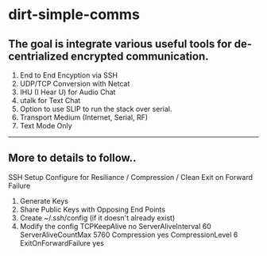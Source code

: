 # dirt-simple-comms

The goal is integrate various useful tools for de-centrialized encrypted communication.
----------------------------
1. End to End Encyption via SSH
2. UDP/TCP Conversion with Netcat
3. IHU (I Hear U) for Audio Chat
4. utalk for Text Chat
5. Option to use SLIP to run the stack over serial.
6. Transport Medium (Internet, Serial, RF)
7. Text Mode Only

----------------------------
More to details to follow..
----------------------------

SSH Setup
Configure for Resiliance / Compression / Clean Exit on Forward Failure

1. Generate Keys
2. Share Public Keys with Opposing End Points
3. Create ~/.ssh/config (if it doesn't already exist)
4. Modify the config
TCPKeepAlive no
ServerAliveInterval 60
ServerAliveCountMax 5760
Compression yes
CompressionLevel 6
ExitOnForwardFailure yes
